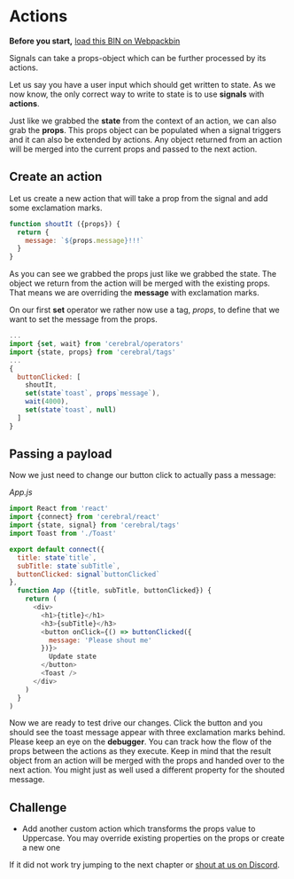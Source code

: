 # Actions

**Before you start,** [load this BIN on Webpackbin](https://webpackbin-prod.firebaseapp.com/#/bins/-KdBPZwKFDQKkAcUqRte)

Signals can take a props-object which can be further processed by its actions.

Let us say you have a user input which should get written to state.
As we now know, the only correct way to write to state is to use **signals** with **actions**.

Just like we grabbed the **state** from the context of an action, we can also grab the **props**. This props object can be populated when a signal triggers and it can also be extended by actions. Any object returned from an action will be merged into the current props and passed to the next action.

## Create an action
Let us create a new action that will take a prop from the signal and add some exclamation marks.

```js
function shoutIt ({props}) {
  return {
    message: `${props.message}!!!`
  }
}
```

As you can see we grabbed the props just like we grabbed the state. The object we return from the action will be merged with the existing props. That means we are overriding the **message** with exclamation marks.

On our first **set** operator we rather now use a tag, *props*, to define that we want to set the message from the props.

```js
...
import {set, wait} from 'cerebral/operators'
import {state, props} from 'cerebral/tags'
...
{
  buttonClicked: [
    shoutIt,
    set(state`toast`, props`message`),
    wait(4000),
    set(state`toast`, null)
  ]  
}
```

## Passing a payload
Now we just need to change our button click to actually pass a message:

*App.js*
```js
import React from 'react'
import {connect} from 'cerebral/react'
import {state, signal} from 'cerebral/tags'
import Toast from './Toast'

export default connect({
  title: state`title`,
  subTitle: state`subTitle`,
  buttonClicked: signal`buttonClicked`
},
  function App ({title, subTitle, buttonClicked}) {
    return (
      <div>
        <h1>{title}</h1>
        <h3>{subTitle}</h3>
        <button onClick={() => buttonClicked({
          message: 'Please shout me'
        })}>
          Update state
        </button>
        <Toast />
      </div>
    )
  }
)
```

Now we are ready to test drive our changes. Click the button and you should see the toast message appear with three exclamation marks behind. Please keep an eye on the **debugger**. You can track how the flow of the props between the actions as they execute. Keep in mind that the result object from an action will be merged with the props and handed over to the next action. You might just as well used a different property for the shouted message.

## Challenge

- Add another custom action which transforms the props value to Uppercase. You may override existing properties on the props or create a new one

If it did not work try jumping to the next chapter or [shout at us on Discord](https://discord.gg/0kIweV4bd2bwwsvH).
